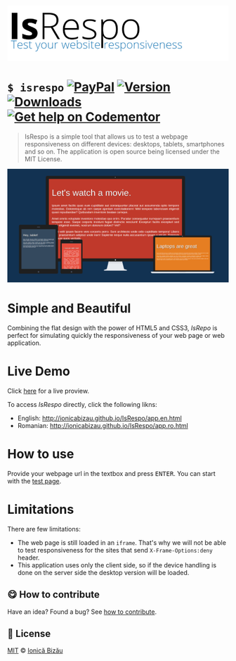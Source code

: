 
[![isrespo](./imgs/title.png)](http://ionicabizau.github.io/IsRespo/)

# `$ isrespo` [![PayPal](https://img.shields.io/badge/%24-paypal-f39c12.svg)][paypal-donations] [![Version](https://img.shields.io/npm/v/isrespo.svg)](https://www.npmjs.com/package/isrespo) [![Downloads](https://img.shields.io/npm/dt/isrespo.svg)](https://www.npmjs.com/package/isrespo) [![Get help on Codementor](https://cdn.codementor.io/badges/get_help_github.svg)](https://www.codementor.io/johnnyb?utm_source=github&utm_medium=button&utm_term=johnnyb&utm_campaign=github)

> IsRespo is a simple tool that allows us to test a webpage responsiveness on different devices: desktops, tablets, smartphones and so on. The application is open source being licensed under the MIT License.

[![](imgs/1.png)](http://ionicabizau.github.io/IsRespo/)

# Simple and Beautiful
Combining the flat design with the power of HTML5 and CSS3, *IsRepo* is perfect for simulating quickly the responsiveness of your web page or web application.

# Live Demo
Click [here](http://ionicabizau.github.io/IsRespo/) for a live proview.

To access *IsRespo* directly, click the following likns:

 - English: http://ionicabizau.github.io/IsRespo/app.en.html
 - Romanian: http://ionicabizau.github.io/IsRespo/app.ro.html

# How to use
Provide your webpage url in the textbox and press <kbd>ENTER</kbd>. You can start with the [test page](http://ionicabizau.github.io/IsRespo/demo.html).

# Limitations
There are few limitations:

 - The web page is still loaded in an `iframe`. That's why we will not be able to test responsiveness for the sites that send `X-Frame-Options:deny` header.
 - This application uses only the client side, so if the device handling is done on the server side the desktop version will be loaded.

## :yum: How to contribute
Have an idea? Found a bug? See [how to contribute][contributing].


## :scroll: License

[MIT][license] © [Ionică Bizău][website]

[paypal-donations]: https://www.paypal.com/cgi-bin/webscr?cmd=_s-xclick&hosted_button_id=RVXDDLKKLQRJW
[donate-now]: http://i.imgur.com/6cMbHOC.png

[license]: http://showalicense.com/?fullname=Ionic%C4%83%20Biz%C4%83u%20%3Cbizauionica%40gmail.com%3E%20(http%3A%2F%2Fionicabizau.net)&year=2014#license-mit
[website]: http://ionicabizau.net
[contributing]: /CONTRIBUTING.md
[docs]: /DOCUMENTATION.md
